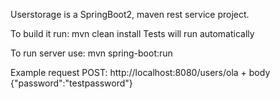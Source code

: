 Userstorage is a SpringBoot2, maven rest service project.

To build it run: mvn clean install
Tests will run automatically

To run server use: mvn spring-boot:run

Example request POST: http://localhost:8080/users/ola + body {"password":"testpassword"}
